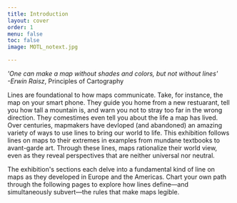 ```yaml
---
title: Introduction
layout: cover
order: 1
menu: false
toc: false
image: MOTL_notext.jpg

---
```


*'One can make a map without shades and colors, but not without lines'*  
*-Erwin Raisz*, Principles of Cartography  

 
Lines are foundational to how maps communicate. Take, for instance, the map on your smart phone. They guide you home from a new restuarant, tell you how tall a mountain is, and warn you not to stray too far in the wrong direction. They comestimes even tell you about the life a map has lived. Over centuries, mapmakers have devloped (and abandoned) an amazing variety of ways to use lines to bring our world to life. This exhibition follows lines on maps to their extremes in examples from mundane textbooks to avant-garde art. Through these lines, maps rationalize their world view, even as they reveal perspectives that are neither universal nor neutral. 


The exhibition's sections each delve into a fundamental kind of line on maps as they developed in Europe and the Americas. Chart your own path through the following pages to explore how lines define—and simultaneously subvert—the rules that make maps legible.  